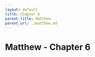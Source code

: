 ```yaml
---
layout: default
title: Chapter 6
parent_title: Matthew
parent_url: ./matthew.md
---
```


# Matthew - Chapter 6
